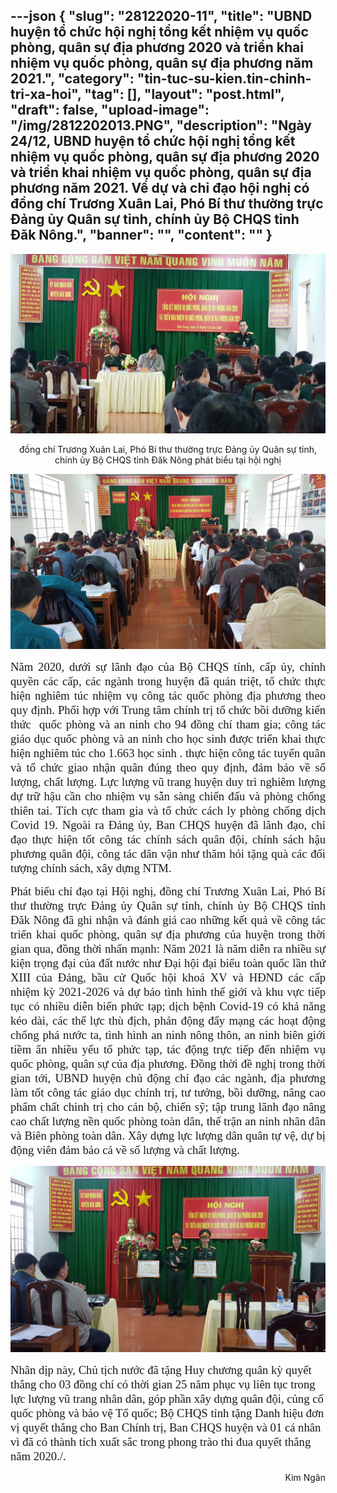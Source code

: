 ---json
{
    "slug": "28122020-11",
    "title": "UBND huyện tổ chức hội nghị tổng kết nhiệm vụ quốc phòng, quân sự địa phương 2020 và triển khai nhiệm vụ quốc phòng, quân sự địa phương năm 2021.",
    "category": "tin-tuc-su-kien.tin-chinh-tri-xa-hoi",
    "tag": [],
    "layout": "post.html",
    "draft": false,
    "upload-image": "/img/2812202013.PNG",
    "description": "Ngày 24/12, UBND huyện tổ chức hội nghị tổng kết nhiệm vụ quốc phòng, quân sự địa phương 2020 và triển khai nhiệm vụ quốc phòng, quân sự địa phương năm 2021. Về dự và chỉ đạo hội nghị có đồng chí Trương Xuân Lai, Phó Bí thư thường trực Đảng ủy Quân sự tỉnh, chính ủy Bộ CHQS tỉnh Đăk Nông.",
    "banner": "",
    "__content__": ""
}
---
<p style="text-align:center"><img alt="" src="/img/2812202012.PNG" /></p>

<p style="text-align:center">đồng ch&iacute; Trương Xu&acirc;n Lai, Ph&oacute; B&iacute; thư thường trực Đảng ủy Qu&acirc;n sự tỉnh, ch&iacute;nh ủy Bộ CHQS tỉnh Đăk N&ocirc;ng ph&aacute;t biểu tại hội nghị</p>

<p style="text-align:center"><img alt="" src="/img/2812202013.PNG" /></p>

<p style="text-align:justify"><span style="font-size:14.0pt"><span style="font-family:&quot;Times New Roman&quot;,serif">Năm 2020, dưới sự l&atilde;nh đạo của Bộ CHQS tỉnh, cấp ủy, ch&iacute;nh quyền c&aacute;c cấp, c&aacute;c ng&agrave;nh trong huyện đ&atilde; qu&aacute;n triệt, tổ chức thực hiện nghi&ecirc;m t&uacute;c nhiệm vụ c&ocirc;ng t&aacute;c quốc ph&ograve;ng địa phương theo quy định. Phối hợp với Trung t&acirc;m ch&iacute;nh trị tổ chức bồi dưỡng kiến thức&nbsp; quốc ph&ograve;ng v&agrave; an ninh cho 94 đồng ch&iacute; tham gia; c&ocirc;ng t&aacute;c gi&aacute;o dục quốc ph&ograve;ng v&agrave; an ninh cho học sinh được triển khai thực hiện nghi&ecirc;m t&uacute;c cho 1.663 học sinh . thực hiện c&ocirc;ng t&aacute;c tuyển qu&acirc;n v&agrave; tổ chức giao nhận qu&acirc;n đ&uacute;ng theo quy định, đảm bảo về số lượng, chất lượng. Lực lượng vũ trang huyện duy tr&igrave; nghi&ecirc;m lượng dự trữ hậu cần cho nhiệm vụ sẵn s&agrave;ng chiến đấu v&agrave; ph&ograve;ng chống thi&ecirc;n tai. T&iacute;ch cực tham gia v&agrave; tổ chức c&aacute;ch ly ph&ograve;ng chống dịch Covid 19. Ngo&agrave;i ra Đảng ủy, Ban CHQS huyện đ&atilde; l&atilde;nh đạo, chỉ đạo thực hiện tốt c&ocirc;ng t&aacute;c ch&iacute;nh s&aacute;ch qu&acirc;n đội, ch&iacute;nh s&aacute;ch hậu phương qu&acirc;n đội, c&ocirc;ng t&aacute;c d&acirc;n vận như thăm hỏi tặng qu&agrave; c&aacute;c đối tượng ch&iacute;nh s&aacute;ch, x&acirc;y dựng NTM. </span></span></p>

<p style="text-align:justify"><span style="font-size:14.0pt"><span style="font-family:&quot;Times New Roman&quot;,serif">Ph&aacute;t biểu chỉ đạo tại Hội nghị, đồng ch&iacute; Trương Xu&acirc;n Lai, Ph&oacute; B&iacute; thư thường trực Đảng ủy Qu&acirc;n sự tỉnh, ch&iacute;nh ủy Bộ CHQS tỉnh Đăk N&ocirc;ng đ&atilde; ghi nhận v&agrave; đ&aacute;nh gi&aacute; cao những kết quả về c&ocirc;ng t&aacute;c triển khai quốc ph&ograve;ng, qu&acirc;n sự địa phương của huyện trong thời gian qua, đồng thời nhấn mạnh: Năm 2021 l&agrave; năm diễn ra nhiều sự kiện trọng đại của đất nước như Đại hội đại biểu to&agrave;n quốc lần thứ XIII của Đảng, bầu cử Quốc hội kho&aacute; XV v&agrave; HĐND c&aacute;c cấp nhiệm kỳ 2021-2026 v&agrave; dự b&aacute;o t&igrave;nh h&igrave;nh thế giới v&agrave; khu vực tiếp tục c&oacute; nhiều diễn biến phức tạp; dịch bệnh Covid-19 c&oacute; khả năng k&eacute;o d&agrave;i, c&aacute;c thế lực th&ugrave; địch, phản động đẩy mạng c&aacute;c hoạt động chống ph&aacute; nước ta, t&igrave;nh h&igrave;nh an ninh n&ocirc;ng th&ocirc;n, an ninh bi&ecirc;n giới tiềm ẩn nhiều yếu tố phức tạp, t&aacute;c động trực tiếp đến nhiệm vụ quốc ph&ograve;ng, qu&acirc;n sự của địa phương. Đồng thời đề nghị trong thời gian tới, UBND huyện chủ động chỉ đạo c&aacute;c ng&agrave;nh, địa phương l&agrave;m tốt c&ocirc;ng t&aacute;c gi&aacute;o dục ch&iacute;nh trị, tư tưởng, bồi dưỡng, n&acirc;ng cao phẩm chất chinh trị cho c&aacute;n bộ, chiến sỹ; tập trung l&atilde;nh đạo n&acirc;ng cao chất lượng nền quốc ph&ograve;ng to&agrave;n d&acirc;n, thế trận an ninh nh&acirc;n d&acirc;n v&agrave; Bi&ecirc;n ph&ograve;ng to&agrave;n d&acirc;n. X&acirc;y dựng lực lượng d&acirc;n qu&acirc;n tự vệ, dự bị động vi&ecirc;n đảm bảo cả về số lượng v&agrave; chất lượng.</span></span></p>

<p style="text-align:center"><img alt="" src="/img/2812202015.PNG" /></p>

<p><span style="font-size:14.0pt"><span style="font-family:&quot;Times New Roman&quot;,serif">Nh&acirc;n dịp n&agrave;y, Chủ tịch nước đ&atilde; tặng Huy chương qu&acirc;n kỳ quyết thắng cho 03 đồng ch&iacute; c&oacute; thời gian 25 năm phục vụ li&ecirc;n tục trong lực lượng vũ trang nh&acirc;n d&acirc;n, g&oacute;p phần x&acirc;y dựng qu&acirc;n đội, củng cố quốc ph&ograve;ng v&agrave; bảo vệ Tổ quốc; Bộ CHQS tỉnh tặng Danh hiệu đơn vị quyết thắng cho Ban Ch&iacute;nh trị, Ban CHQS huyện v&agrave; 01 c&aacute; nh&acirc;n v&igrave; đ&atilde; c&oacute; th&agrave;nh t&iacute;ch xuất sắc trong phong tr&agrave;o thi đua quyết thắng năm 2020./.</span></span></p>

<p style="text-align:right">Kim Ng&acirc;n</p>
